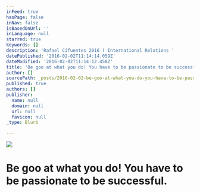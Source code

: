 ```yaml
---
inFeed: true
hasPage: false
inNav: false
isBasedOnUrl: ''
inLanguage: null
starred: true
keywords: []
description: 'Rafael Cifuentes 2016 ( International Relations '
datePublished: '2016-02-02T11:14:14.059Z'
dateModified: '2016-02-02T11:14:12.458Z'
title: 'Be goo at what you do! You have to be passionate to be successful.'
author: []
sourcePath: _posts/2016-02-02-be-goo-at-what-you-do-you-have-to-be-passionate-to-be-succe.md
published: true
authors: []
publisher:
  name: null
  domain: null
  url: null
  favicon: null
_type: Blurb

---
```

![](https://the-grid-user-content.s3-us-west-2.amazonaws.com/d7f614a4-2568-4eba-9c8a-789c7324cc8c.jpg)

# Be goo at what you do! You have to be passionate to be successful.